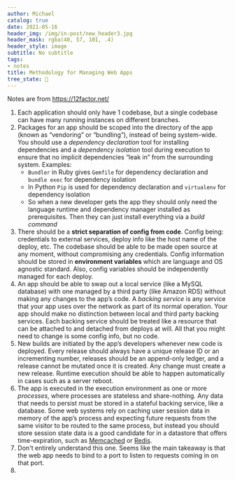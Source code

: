 ```yaml
---
author: Michael
catalog: true
date: 2021-05-16
header_img: /img/in-post/new_header3.jpg
header_mask: rgba(40, 57, 101, .4)
header_style: image
subtitle: No subtitle
tags:
- notes
title: Methodology for Managing Web Apps
tree_state: 🌱
---
```


Notes are from https://12factor.net/

1. Each application should only have 1 codebase, but a single codebase can have many running instances on different branches.
2. Packages for an app should be scoped into the directory of the app (known as “vendoring” or “bundling”), instead of being system-wide. You should use a *dependency declaration* tool for installing dependencies and  a *dependency isolation* tool during execution to ensure that no implicit dependencies “leak in” from the surrounding system. Examples:
	- `Bundler` in Ruby gives `Gemfile` for dependency declaration and `bundle exec` for dependency isolation
	- In Python `Pip` is used for dependency declaration and `virtualenv` for dependency isolation
	- So when a new developer gets the app they should only need the language runtime and dependency manager installed as prerequisites. Then they can just install everything via a *build command*
3. There should be a **strict separation of config from code**. Config being: credentials to external services, deploy info like the host name of the deploy, etc. The codebase should be able to be made open source at any moment, without compromising any credentials. Config information should be stored in **environment variables** which are language and OS agnostic standard. Also, config variables should be independently managed for each deploy.
4. An app should be able to swap out a local service (like a MySQL database) with one managed by a third party (like Amazon RDS) without making any changes to the app’s code. A *backing service* is any service that your app uses over the network as part of its normal operation. Your app should make no distinction between local and third party backing services. Each backing service should be treated like a resource that can be attached to and detached from deploys at will. All that you might need to change is some config info, but no code.
5. New builds are initiated by the app’s developers whenever new code is deployed. Every release should always have a unique release ID or an incrementing number, releases should be an append-only ledger, and a release cannot be mutated once it is created. Any change must create a new release. Runtime execution should be able to happen automatically in cases such as a server reboot.
6. The app is executed in the execution environment as one or more *processes*, where processes are stateless and share-nothing. Any data that needs to persist must be stored in a stateful backing service, like a database. Some web systems rely on caching user session data in memory of the app’s process and expecting future requests from the same visitor to be routed to the same process, but instead you should store session state data is a good candidate for in a datastore that offers time-expiration, such as [Memcached](http://memcached.org/) or [Redis](http://redis.io/).
7. Don't entirely understand this one. Seems like the main takeaway is that the web app needs to bind to a port to listen to requests coming in on that port.
8.